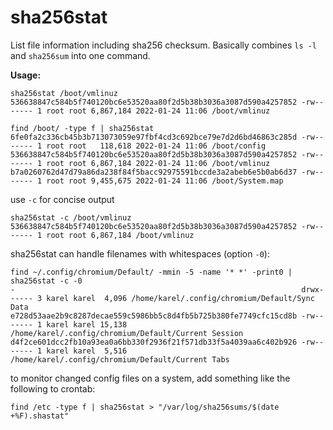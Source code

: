 # sha256stat

List file information including sha256 checksum. Basically combines `ls -l` and `sha256sum` into one command.

**Usage:**

```
sha256stat /boot/vmlinuz
536638847c584b5f740120bc6e53520aa80f2d5b38b3036a3087d590a4257852 -rw------- 1 root root 6,867,184 2022-01-24 11:06 /boot/vmlinuz
```

```
find /boot/ -type f | sha256stat
6fe0fa2c336cb45b3b713073059e97fbf4cd3c692bce79e7d2d6bd46863c285d -rw------- 1 root root   118,618 2022-01-24 11:06 /boot/config
536638847c584b5f740120bc6e53520aa80f2d5b38b3036a3087d590a4257852 -rw------- 1 root root 6,867,184 2022-01-24 11:06 /boot/vmlinuz
b7a0260762d47d79a86da238f84f5bacc92975591bccde3a2abeb6e5b0ab6d37 -rw------- 1 root root 9,455,675 2022-01-24 11:06 /boot/System.map
```
use `-c` for concise output

```
sha256stat -c /boot/vmlinuz
536638847c584b5f740120bc6e53520aa80f2d5b38b3036a3087d590a4257852 -rw------- 1 root root 6,867,184 /boot/vmlinuz
```
sha256stat can handle filenames with whitespaces (option `-0`):

```
find ~/.config/chromium/Default/ -mmin -5 -name '* *' -print0 | sha256stat -c -0
-                                                                drwx------ 3 karel karel  4,096 /home/karel/.config/chromium/Default/Sync Data
e728d53aae2b9c8287decae559c5986bb5c8d4fb5b725b380fe7749cfc15cd8b -rw------- 1 karel karel 15,138 /home/karel/.config/chromium/Default/Current Session
d4f2ce601dcc2fb10a93ea0a6bb330f2936f21f571db33f5a4039aa6c402b926 -rw------- 1 karel karel  5,516 /home/karel/.config/chromium/Default/Current Tabs
```

to monitor changed config files on a system, add something like the following to crontab:
```
find /etc -type f | sha256stat > "/var/log/sha256sums/$(date +%F).shastat"
```
